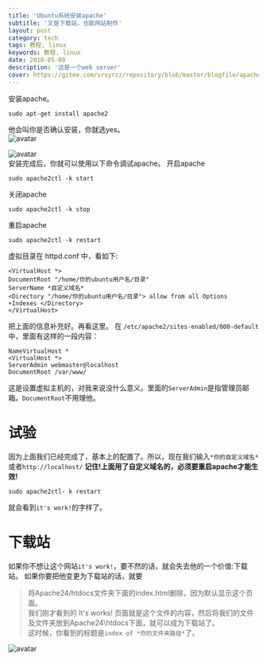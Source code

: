 ```yaml
---
title: 'Ubuntu系统安装apache'
subtitle: '又是下载站，也能网站制作'
layout: post
category: tech
tags: 教程, linux
keywords: 教程, linux
date: 2018-05-09
description: '这是一个web server'
cover: https://gitee.com/srsyrzz/repository/blob/master/blogfile/apache-ubt/cover-apacheonubt.png
---
```


安装apache。
````
sudo apt-get install apache2
````
他会叫你是否确认安装，你就选yes。  
![avatar](https://gitee.com/srsyrzz/repository/blob/master/blogfile/apache-ubt/tnmofapa.jpg)  
  
![avatar](https://gitee.com/srsyrzz/repository/blob/master/blogfile/apache-ubt/needledld.jpg)  
安装完成后，你就可以使用以下命令调试apache。
开启apache
````
sudo apache2ctl -k start
````
关闭apache
````
sudo apache2ctl -k stop
````
重启apache
````
sudo apache2ctl -k restart
````

虚拟目录在 httpd.conf 中，看如下:
````
<VirtualHost *>
DocumentRoot "/home/你的ubuntu用户名/目录"
ServerName *自定义域名*
<Directory "/home/你的ubuntu用户名/目录"> allow from all Options +Indexes </Directory>
</VirtualHost>
````
把上面的信息补充好。再看这里。
在 `/etc/apache2/sites-enabled/000-default`中，里面有这样的一段内容：
````
NameVirtualHost *
<VirtualHost *>
ServerAdmin webmaster@localhost
DocumentRoot /var/www/
````
这是设置虚拟主机的，对我来说没什么意义。里面的```ServerAdmin```是指管理员邮箱。```DocumentRoot```不用理他。

# 试验

因为上面我们已经完成了，基本上的配置了。所以，现在我们输入```*你的自定义域名*```或者```http://localhost/```
**记住!上面用了自定义域名的，必须要重启apache才能生效!**
````
sudo apache2ctl- k restart
````
就会看到```it's work!```的字样了。

# 下载站

如果你不想让这个网站```it's work!```，要不然的话，就会失去他的一个价值:下载站。
如果你要把他变更为下载站的话，就要
> 将Apache24/htdocs文件夹下面的index.html删除，因为默认显示这个页面。  
我们刚才看到的 It's works! 页面就是这个文件的内容，然后将我们的文件及文件夹放到Apache24\htdocs下面，就可以成为下载站了。  
这时候，你看到的标题是```index of *你的文件夹路径*```了。  
  
![avatar](https://gitee.com/srsyrzz/repository/blob/master/blogfile/apache-ubt/dldpageofapache.jpg)